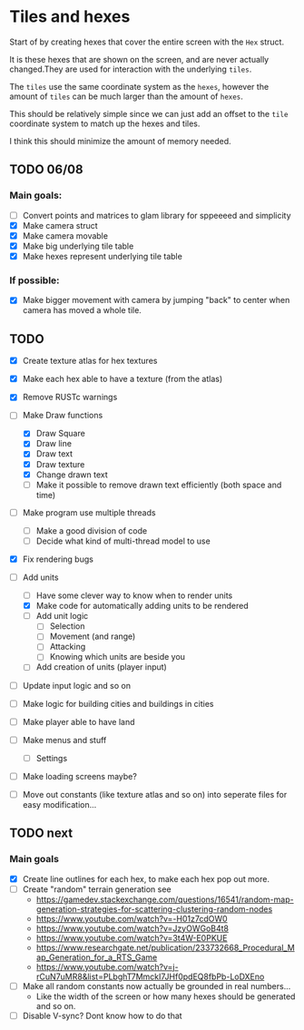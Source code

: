 # Tiles and hexes

Start of by creating hexes that cover the entire screen with the `Hex` struct. 

It is these hexes that are shown on the screen, and are never actually changed.They are used for interaction with the underlying ``tiles``.

The ``tiles`` use the same coordinate system as the ``hexes``, however the amount of ``tiles`` can be much larger than the amount of `hexes`. 

This should be relatively simple since we can just add an offset to the `tile` coordinate system to match up the hexes and tiles.

I think this should minimize the amount of memory needed.


## TODO 06/08

### Main goals:


- [ ] Convert points and matrices to glam library for sppeeeed and simplicity
- [x] Make camera struct
- [x] Make camera movable
- [x] Make big underlying tile table
- [x] Make hexes represent underlying tile table

### If possible:

- [x] Make bigger movement with camera by jumping "back" to center when camera has moved a whole tile.


## TODO 

- [x] Create texture atlas for hex textures
- [x] Make each hex able to have a texture (from the atlas)
- [x] Remove RUSTc  warnings
- [ ] Make Draw functions
    - [x] Draw Square
    - [x] Draw line
    - [x] Draw text
    - [x] Draw texture
    - [x] Change drawn text
    - [ ] Make it possible to remove drawn text efficiently (both space and time)
- [ ] Make program use multiple threads 
    - [ ] Make a good division of code
    - [ ] Decide what kind of multi-thread model to use
- [x] Fix rendering bugs
- [ ] Add units
    - [ ] Have some clever way to know when to render units
    - [x] Make code for automatically adding units to be rendered
    - [ ] Add unit logic
        - [ ] Selection
        - [ ] Movement (and range)
        - [ ] Attacking
        - [ ] Knowing which units are beside you
    - [ ] Add creation of units (player input)
- [ ] Update input logic and so on
- [ ] Make logic for building cities and buildings in cities
- [ ] Make player able to have land
- [ ] Make menus and stuff
    -  [ ] Settings
- [ ] Make loading screens maybe?
- [ ] Move out constants (like texture atlas and so on) into seperate files for easy modification...
 






## TODO next

### Main goals

- [x] Create line outlines for each hex, to make each hex pop out more.
- [ ] Create "random" terrain generation see
    - https://gamedev.stackexchange.com/questions/16541/random-map-generation-strategies-for-scattering-clustering-random-nodes
    - https://www.youtube.com/watch?v=-H01z7cdOW0
    - https://www.youtube.com/watch?v=JzyOWGoB4t8
    - https://www.youtube.com/watch?v=3t4W-E0PKUE
    - https://www.researchgate.net/publication/233732668_Procedural_Map_Generation_for_a_RTS_Game
    - https://www.youtube.com/watch?v=j-rCuN7uMR8&list=PLbghT7MmckI7JHf0pdEQ8fbPb-LoDXEno
- [ ] Make all random constants now actually be grounded in real numbers...
    - Like the width of the screen or how many hexes should be generated and so on.
- [ ] Disable V-sync? Dont know how to do that
